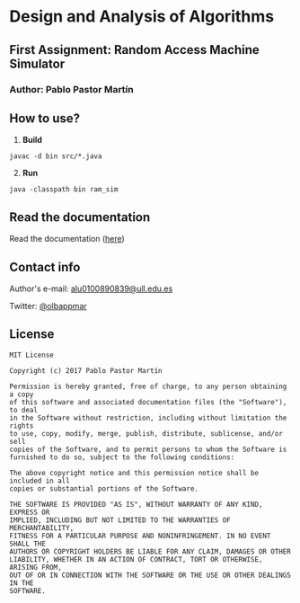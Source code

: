 # Design and Analysis of Algorithms

## First Assignment: Random Access Machine Simulator

### Author: Pablo Pastor Martín

## How to use?

1. **Build**

  ```javac -d bin src/*.java```

2. **Run**

  ```java -classpath bin ram_sim```

## Read the documentation

Read the documentation ([here](http://alu0100890839.github.io/RAM-Machine-Simulator/))

## Contact info

Author's e-mail: alu0100890839@ull.edu.es

Twitter: [@olbappmar](http://twitter.com/olbappmar)

## License

    MIT License

    Copyright (c) 2017 Pablo Pastor Martín

    Permission is hereby granted, free of charge, to any person obtaining a copy
    of this software and associated documentation files (the "Software"), to deal
    in the Software without restriction, including without limitation the rights
    to use, copy, modify, merge, publish, distribute, sublicense, and/or sell
    copies of the Software, and to permit persons to whom the Software is
    furnished to do so, subject to the following conditions:

    The above copyright notice and this permission notice shall be included in all
    copies or substantial portions of the Software.

    THE SOFTWARE IS PROVIDED "AS IS", WITHOUT WARRANTY OF ANY KIND, EXPRESS OR
    IMPLIED, INCLUDING BUT NOT LIMITED TO THE WARRANTIES OF MERCHANTABILITY,
    FITNESS FOR A PARTICULAR PURPOSE AND NONINFRINGEMENT. IN NO EVENT SHALL THE
    AUTHORS OR COPYRIGHT HOLDERS BE LIABLE FOR ANY CLAIM, DAMAGES OR OTHER
    LIABILITY, WHETHER IN AN ACTION OF CONTRACT, TORT OR OTHERWISE, ARISING FROM,
    OUT OF OR IN CONNECTION WITH THE SOFTWARE OR THE USE OR OTHER DEALINGS IN THE
    SOFTWARE.
